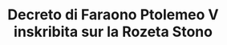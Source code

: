 ---
layout: quote
permalink: /io/
langtag: io
type: modern
script: Latn
langName: Ido
englishLangName: Ido
title: Decreto di Faraono Ptolemeo V inskribita sur la Rozeta Stono
quote: Kopii di ca Decreto esos skulptita en hieroglifi, demotika e Greka sur bazalti bloci e pozicionita en la unesma, duesma e triesma ordeni di temploi apude la statuo di Ptolemeo, la sempere vivanta dio.
reference: Decretoj di Ptolemeo V sur la Rozeta Stono, 196 a.K., Brita Museo.
imageAlt: Monero kun la visajo di Ptolemeo V
selectAriaLabel: Selektez linguo
buttonRandom: Hazarde
direction: ltr
---